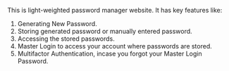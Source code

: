 This is light-weighted password manager website.
It has key features like:
1. Generating New Password.
2. Storing generated password or manually entered password.
3. Accessing the stored passwords.
4. Master Login to access your account where passwords are stored.
5. Multifactor Authentication, incase you forgot your Master Login Password.
